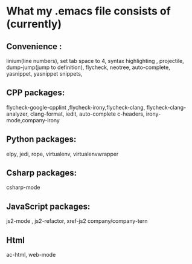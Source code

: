 # What my .emacs file consists of (currently)

## Convenience :
linium(line numbers), set tab space to 4, syntax highlighting , projectile, dump-jump(jump to definition), flycheck, neotree,
auto-complete, yasnippet, yasnippet snippets,

## CPP packages: 
flycheck-google-cpplint ,flycheck-irony,flycheck-clang, flycheck-clang-analyzer, clang-format, iedit, auto-complete c-headers, irony-mode,company-irony 

## Python packages: 
elpy, jedi, rope, virtualenv, virtualenvwrapper

## Csharp packages:
csharp-mode

## JavaScript packages:
js2-mode , js2-refactor, xref-js2 company/company-tern

## Html
ac-html, web-mode
